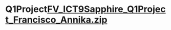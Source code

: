 # Q1Project[FV_ICT9Sapphire_Q1Project_Francisco_Annika.zip](https://github.com/user-attachments/files/17387667/FV_ICT9Sapphire_Q1Project_Francisco_Annika.zip)
